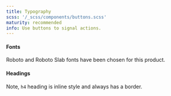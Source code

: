```yaml
---
title: Typography
scss: '/_scss/components/buttons.scss'
maturity: recommended
info: Use buttons to signal actions.
---
```


#### Fonts

Roboto and Roboto Slab fonts have been chosen for this product. 

#### Headings

Note, `h4` heading is inline style and always has a border.